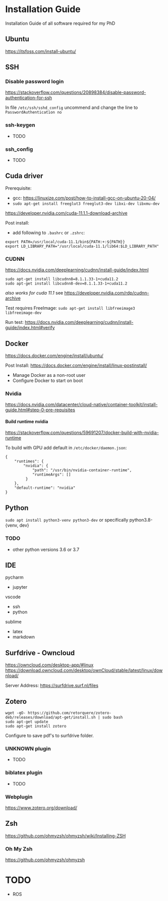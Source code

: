 # Installation Guide
Installation Guide of all software required for my PhD


## Ubuntu
https://itsfoss.com/install-ubuntu/

## SSH

### Disable password login
https://stackoverflow.com/questions/20898384/disable-password-authentication-for-ssh

In file `/etc/ssh/sshd_config` uncommend and change the line to `PasswordAuthentication no`

### ssh-keygen
- TODO
### ssh_config
- TODO

## Cuda driver

Prerequisite:
- gcc: https://linuxize.com/post/how-to-install-gcc-on-ubuntu-20-04/
- `sudo apt-get install freeglut3 freeglut3-dev libxi-dev libxmu-dev`

https://developer.nvidia.com/cuda-11.1.1-download-archive

Post install:
- add following to `.bashrc` or `.zshrc`:
```
export PATH=/usr/local/cuda-11.1/bin${PATH:+:${PATH}}
export LD_LIBRARY_PATH="/usr/local/cuda-11.1/lib64:$LD_LIBRARY_PATH"
```


### CUDNN
https://docs.nvidia.com/deeplearning/cudnn/install-guide/index.html
```
sudo apt-get install libcudnn8=8.1.1.33-1+cuda11.2 
sudo apt-get install libcudnn8-dev=8.1.1.33-1+cuda11.2
```
*also works for cuda 11.1* see https://developer.nvidia.com/rdp/cudnn-archive

Test requires FreeImage: `sudo apt-get install libfreeimage3 libfreeimage-dev`

Run test: https://docs.nvidia.com/deeplearning/cudnn/install-guide/index.html#verify

## Docker
https://docs.docker.com/engine/install/ubuntu/

Post Install: https://docs.docker.com/engine/install/linux-postinstall/
- Manage Docker as a non-root user
- Configure Docker to start on boot


### Nvidia
https://docs.nvidia.com/datacenter/cloud-native/container-toolkit/install-guide.html#step-0-pre-requisites

#### Build runtime nvidia
https://stackoverflow.com/questions/59691207/docker-build-with-nvidia-runtime

To build with GPU add default in `/etc/docker/daemon.json`:
```
{
    "runtimes": {
        "nvidia": {
            "path": "/usr/bin/nvidia-container-runtime",
            "runtimeArgs": []
         } 
    },
    "default-runtime": "nvidia" 
}
```

## Python
`sudo apt install python3-venv python3-dev` 
or specifically python3.8-{venv, dev}

### TODO
- other python versions 3.6 or 3.7

## IDE
pycharm
- jupyter

vscode
- ssh
- python

sublime
- latex
- markdown


## Surfdrive - Owncloud
https://owncloud.com/desktop-app/#linux
https://download.owncloud.com/desktop/ownCloud/stable/latest/linux/download/

Server Address: https://surfdrive.surf.nl/files


## Zotero
```
wget -qO- https://github.com/retorquere/zotero-deb/releases/download/apt-get/install.sh | sudo bash
sudo apt-get update
sudo apt-get install zotero
```

Configure to save pdf's to surfdrive folder.

### UNKNOWN plugin
- TODO

### biblatex plugin
- TODO

### Webplugin
https://www.zotero.org/download/

## Zsh
https://github.com/ohmyzsh/ohmyzsh/wiki/Installing-ZSH

### Oh My Zsh
https://github.com/ohmyzsh/ohmyzsh


# TODO
- ROS
